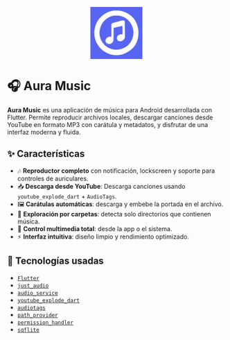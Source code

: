 <p align="center">
  <img src="assets/icon.png" alt="Aura Music Icon" width="120" />
</p>

# 🎧 Aura Music

**Aura Music** es una aplicación de música para Android desarrollada con Flutter. Permite reproducir archivos locales, descargar canciones desde YouTube en formato MP3 con carátula y metadatos, y disfrutar de una interfaz moderna y fluida.

## ✨ Características

- 🎶 **Reproductor completo** con notificación, lockscreen y soporte para controles de auriculares.
- 📥 **Descarga desde YouTube**: Descarga canciones usando `youtube_explode_dart` + `AudioTags`.
- 🖼️ **Carátulas automáticas**: descarga y embebe la portada en el archivo.
- 📂 **Exploración por carpetas**: detecta solo directorios que contienen música.
- 🔔 **Control multimedia total**: desde la app o el sistema.
- ⚡ **Interfaz intuitiva**: diseño limpio y rendimiento optimizado.

## 🧰 Tecnologías usadas

- [`Flutter`](https://flutter.dev/)
- [`just_audio`](https://pub.dev/packages/just_audio)
- [`audio_service`](https://pub.dev/packages/audio_service)
- [`youtube_explode_dart`](https://pub.dev/packages/youtube_explode_dart)
- [`audiotags`](https://pub.dev/packages/audiotags)
- [`path_provider`](https://pub.dev/packages/path_provider)
- [`permission_handler`](https://pub.dev/packages/permission_handler)
- [`sqflite`](https://pub.dev/packages/sqflite)
